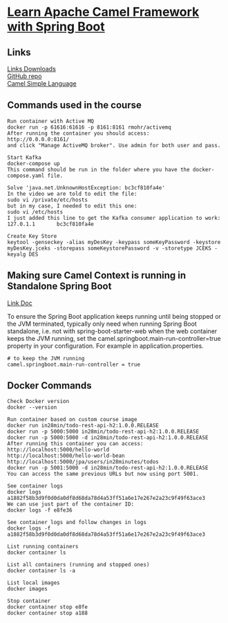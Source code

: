 # [Learn Apache Camel Framework with Spring Boot](https://www.udemy.com/course/apache-camel-framework-with-spring-boot/)  

## Links

[Links Downloads](https://github.com/in28minutes/course-material/blob/main/08-apache-camel/downloads.md)  
[GitHub repo](https://github.com/in28minutes/camel)  
[Camel Simple Language](https://camel.apache.org/components/3.21.x/languages/simple-language.html)  

## Commands used in the course  

```
Run container with Active MQ
docker run -p 61616:61616 -p 8161:8161 rmohr/activemq
After running the container you should access:
http://0.0.0.0:8161/
and click "Manage ActiveMQ broker". Use admin for both user and pass.

Start Kafka
docker-compose up
This command should be run in the folder where you have the docker-compose.yaml file.

Solve 'java.net.UnknownHostException: bc3cf810fa4e'
In the video we are told to edit the file:
sudo vi /private/etc/hosts
but in my case, I needed to edit this one:
sudo vi /etc/hosts
I just added this line to get the Kafka consumer application to work:
127.0.1.1       bc3cf810fa4e

Create Key Store
keytool -genseckey -alias myDesKey -keypass someKeyPassword -keystore myDesKey.jceks -storepass someKeystorePassword -v -storetype JCEKS -keyalg DES
``` 

## Making sure Camel Context is running in Standalone Spring Boot

[Link Doc](https://camel.apache.org/camel-spring-boot/3.21.x/#_making_sure_camel_context_is_running_in_standalone_spring_boot)  

To ensure the Spring Boot application keeps running until being stopped or the JVM terminated, typically only need when running Spring Boot standalone, i.e. not with spring-boot-starter-web when the web container keeps the JVM running, set the camel.springboot.main-run-controller=true property in your configuration. For example in application.properties.  

```
# to keep the JVM running  
camel.springboot.main-run-controller = true  
```

## Docker Commands
```
Check Docker version
docker --version

Run container based on custom course image
docker run in28min/todo-rest-api-h2:1.0.0.RELEASE
docker run -p 5000:5000 in28min/todo-rest-api-h2:1.0.0.RELEASE
docker run -p 5000:5000 -d in28min/todo-rest-api-h2:1.0.0.RELEASE
After running this container you can access:
http://localhost:5000/hello-world
http://localhost:5000/hello-world-bean
http://localhost:5000/jpa/users/in28minutes/todos
docker run -p 5001:5000 -d in28min/todo-rest-api-h2:1.0.0.RELEASE
You can access the same previous URLs but now using port 5001.

See container logs
docker logs a1882f58b3d9f0d0da0df8d68da78d4a53ff51a6e17e267e2a23c9f49f63ace3
We can use just part of the container ID:
docker logs -f e8fe36

See container logs and follow changes in logs
docker logs -f a1882f58b3d9f0d0da0df8d68da78d4a53ff51a6e17e267e2a23c9f49f63ace3

List running containers
docker container ls

List all containers (running and stopped ones)
docker container ls -a

List local images
docker images

Stop container
docker container stop e8fe
docker container stop a188
```
